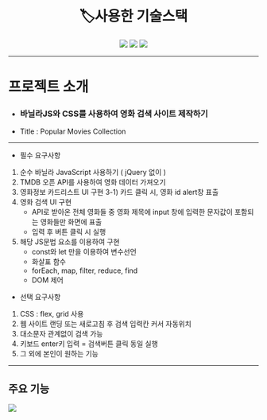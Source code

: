 # <div align="center">  🏷️사용한 기술스택 </div>
<div align= "center"><img src="https://img.shields.io/badge/HTML5-F7DF1E?style=for-the-badge&logo=html5&logoColor=red"> <img src="https://img.shields.io/badge/CSS-1572B6?style=for-the-badge&logo=css3&logoColor=white"> <img src="https://img.shields.io/badge/JavaScript-7DF1E?style=for-the-badge&logo=javascript&logoColor="></div>

---
# 프로젝트 소개 
* ### 바닐라JS와 CSS를 사용하여 영화 검색 사이트 제작하기
* Title :  Popular Movies Collection 

---
* 필수 요구사항

1) 순수 바닐라 JavaScript 사용하기 ( jQuery 없이 )
2) TMDB 오픈 API를 사용하여 영화 데이터 가져오기
3) 영화정보 카드리스트 UI 구현
 3-1) 카드 클릭 시, 영화 id alert창 표출 
4) 영화 검색 UI 구현
   * API로 받아온 전체 영화들 중 영화 제목에 input 창에 입력한 문자값이 포함되는 영화들만 화면에 표출
   * 입력 후 버튼 클릭 시 실행
5)  해당 JS문법 요소를 이용하여 구현
     * const와 let 만을 이용하여 변수선언
     * 화살표 함수 
     *  forEach, map, filter, reduce, find
     *  DOM 제어

* 선택 요구사항

1) CSS : flex, grid 사용
2) 웹 사이트 랜딩 또는 새로고침 후 검색 입력칸 커서 자동위치
3) 대소문자 관계없이 검색 가능
4) 키보드 enter키 입력 = 검색버튼 클릭 동일 실행
5) 그 외에 본인이 원하는 기능

---

## 주요 기능

<p>
<img src="![1번](https://github.com/JoohwanSeo/project/assets/104831702/532e531e-d0e5-4f4e-baea-9d8e70fd2835)">
</p>


 
